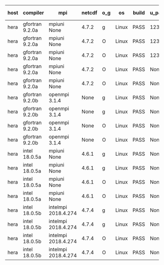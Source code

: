 

| host     | compiler                              | mpi                      | netcdf        | o_g        | os       | build       | u_pass          | u_fail          | s_pass            | s_fail            | e_pass             | e_fail             | nuopc_pass       | nuopc_fail       | artifacts link          |
|----------|---------------------------------------|--------------------------|---------------|------------|----------|-------------|-----------------|-----------------|-------------------|-------------------|--------------------|--------------------|------------------|------------------|-------------------------|
| hera | gfortran 9.2.0a | mpiuni None  | 4.7.2  | g | Linux | PASS | 12316 | 0 | 8 | 0 | 43 | 0 | None | None | <a href="https://github.com/esmf-org/esmf-test-artifacts/tree/8a092acf70e0d89323668e5639978c547a1ab72f/develop/gfortran/9.2.0a/g/mpiuni/None" target="_blank">8a092ac</a> | 
| hera | gfortran 9.2.0a | mpiuni None  | 4.7.2  | O | Linux | PASS | 12316 | 0 | 8 | 0 | 43 | 0 | None | None | <a href="https://github.com/esmf-org/esmf-test-artifacts/tree/671627eb8bb41a6c91b82d4cacc50632ea7ac95f/develop/gfortran/9.2.0a/O/mpiuni/None" target="_blank">671627e</a> | 
| hera | gfortran 9.2.0a | mpiuni None  | 4.7.2  | O | Linux | PASS | 12316 | 0 | 8 | 0 | 43 | 0 | None | None | <a href="https://github.com/esmf-org/esmf-test-artifacts/tree/65a19966d6dfef158cae187e06c8fd714d788678/develop/gfortran/9.2.0a/O/mpiuni/None" target="_blank">65a1996</a> | 
| hera | gfortran 9.2.0a | mpiuni None  | 4.7.2  | O | Linux | PASS | None | None | None | None | None | None | None | None | <a href="https://github.com/esmf-org/esmf-test-artifacts/tree/671627eb8bb41a6c91b82d4cacc50632ea7ac95f/update_pio2.5.9/gfortran/9.2.0a/O/mpiuni/None" target="_blank">671627e</a> | 
| hera | gfortran 9.2.0a | mpiuni None  | 4.7.2  | O | Linux | PASS | None | None | None | None | None | None | None | None | <a href="https://github.com/esmf-org/esmf-test-artifacts/tree/65a19966d6dfef158cae187e06c8fd714d788678/update_pio2.5.9/gfortran/9.2.0a/O/mpiuni/None" target="_blank">65a1996</a> | 
| hera | gfortran 9.2.0b | openmpi 3.1.4  | None  | g | Linux | PASS | None | None | None | None | None | None | None | None | <a href="https://github.com/esmf-org/esmf-test-artifacts/tree/a7bb5c08adaefb5e0e57d282b7e77558617f4142/develop/gfortran/9.2.0b/g/openmpi/3.1.4" target="_blank">a7bb5c0</a> | 
| hera | gfortran 9.2.0b | openmpi 3.1.4  | None  | g | Linux | PASS | None | None | None | None | None | None | None | None | <a href="https://github.com/esmf-org/esmf-test-artifacts/tree/9b36975c9d1716e361a4c48a7a4d0959856b95ae/develop/gfortran/9.2.0b/g/openmpi/3.1.4" target="_blank">9b36975</a> | 
| hera | gfortran 9.2.0b | openmpi 3.1.4  | None  | O | Linux | PASS | None | None | None | None | None | None | None | None | <a href="https://github.com/esmf-org/esmf-test-artifacts/tree/8ade535236fdd2b9d76094b3d572a7feced21e40/develop/gfortran/9.2.0b/O/openmpi/3.1.4" target="_blank">8ade535</a> | 
| hera | gfortran 9.2.0b | openmpi 3.1.4  | None  | O | Linux | PASS | None | None | None | None | None | None | None | None | <a href="https://github.com/esmf-org/esmf-test-artifacts/tree/9a333b94871fcc559069aff1cc8e946943881067/develop/gfortran/9.2.0b/O/openmpi/3.1.4" target="_blank">9a333b9</a> | 
| hera | intel 18.0.5a | mpiuni None  | 4.6.1  | g | Linux | PASS | None | None | None | None | None | None | None | None | <a href="https://github.com/esmf-org/esmf-test-artifacts/tree/36a0e3f7fc507dc9add1ae1209e70c0fd77e0c35/develop/intel/18.0.5a/g/mpiuni/None" target="_blank">36a0e3f</a> | 
| hera | intel 18.0.5a | mpiuni None  | 4.6.1  | g | Linux | PASS | None | None | None | None | None | None | None | None | <a href="https://github.com/esmf-org/esmf-test-artifacts/tree/315674ace34cedc88932e13cb0431c77baab7463/develop/intel/18.0.5a/g/mpiuni/None" target="_blank">315674a</a> | 
| hera | intel 18.0.5a | mpiuni None  | 4.6.1  | O | Linux | PASS | None | None | None | None | None | None | None | None | <a href="https://github.com/esmf-org/esmf-test-artifacts/tree/b9d0f02805f68bccdd9d9f6c1a5c1d56f007219e/develop/intel/18.0.5a/O/mpiuni/None" target="_blank">b9d0f02</a> | 
| hera | intel 18.0.5a | mpiuni None  | 4.6.1  | O | Linux | PASS | None | None | None | None | None | None | None | None | <a href="https://github.com/esmf-org/esmf-test-artifacts/tree/a593e05b02689d5aec5ebfa8b0493cd0f102a957/develop/intel/18.0.5a/O/mpiuni/None" target="_blank">a593e05</a> | 
| hera | intel 18.0.5b | intelmpi 2018.4.274  | 4.7.4  | g | Linux | PASS | None | None | None | None | None | None | None | None | <a href="https://github.com/esmf-org/esmf-test-artifacts/tree/7f761f0ce98546ed9bf714253035d8ce5286cb04/develop/intel/18.0.5b/g/intelmpi/2018.4.274" target="_blank">7f761f0</a> | 
| hera | intel 18.0.5b | intelmpi 2018.4.274  | 4.7.4  | g | Linux | PASS | None | None | None | None | None | None | None | None | <a href="https://github.com/esmf-org/esmf-test-artifacts/tree/c517ae215547f4b6cab240471fef8ca458141d3e/develop/intel/18.0.5b/g/intelmpi/2018.4.274" target="_blank">c517ae2</a> | 
| hera | intel 18.0.5b | intelmpi 2018.4.274  | 4.7.4  | O | Linux | PASS | None | None | None | None | None | None | None | None | <a href="https://github.com/esmf-org/esmf-test-artifacts/tree/4a7179e2a7111876d38ab961d5bed76e319be4f7/develop/intel/18.0.5b/O/intelmpi/2018.4.274" target="_blank">4a7179e</a> | 
| hera | intel 18.0.5b | intelmpi 2018.4.274  | 4.7.4  | O | Linux | PASS | None | None | None | None | None | None | None | None | <a href="https://github.com/esmf-org/esmf-test-artifacts/tree/0a9acd54fce1d1b6ba0fb880934443d68f02ac8c/develop/intel/18.0.5b/O/intelmpi/2018.4.274" target="_blank">0a9acd5</a> | 
